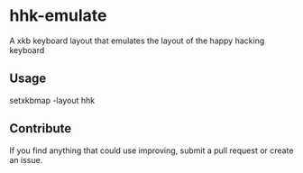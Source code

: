 hhk-emulate
===========
A xkb keyboard layout that emulates the layout of the happy hacking keyboard

Usage
-----
setxkbmap -layout hhk

Contribute
----------
If you find anything that could use improving, submit a pull request or create
an issue.


